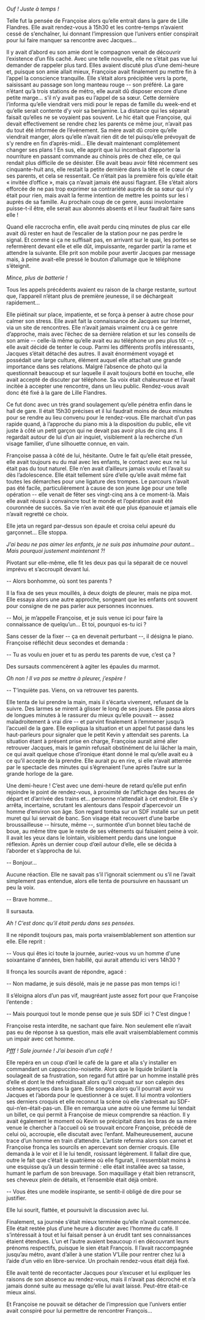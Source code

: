 *Ouf ! Juste à temps !*

Telle fut la pensée de Françoise alors qu’elle entrait dans la gare de Lille Flandres. Elle avait rendez-vous à 15h30 et les contre-temps n’avaient cessé de s’enchaîner, lui donnant l’impression que l’univers entier conspirait pour lui faire manquer sa rencontre avec Jacques...

Il y avait d’abord eu son amie dont le compagnon venait de découvrir l’existence d’un fils caché. Avec une telle nouvelle, elle ne s’était pas vue lui demander de rappeler plus tard. Elles avaient discuté plus d’une demi-heure et, puisque son amie allait mieux, Françoise avait finalement pu mettre fin à l’appel la conscience tranquille. Elle s’était alors précipitée vers la porte, saisissant au passage son long manteau rouge -- son préféré. La gare n’étant qu’à trois stations de métro, elle aurait dû disposer encore d’une petite marge... s’il n’y avait pas eu l’appel de sa sœur. Cette dernière l’informa qu’elle viendrait vers midi pour le repas de famille du week-end et qu’elle serait contente d’y voir sa benjamine. La distance qui les séparait faisait qu’elles ne se voyaient pas souvent. Le hic était que Françoise, qui devait effectivement se rendre chez les parents ce même jour, n’avait pas du tout été informée de l’événement. Sa mère avait dû croire qu’elle viendrait manger, alors qu’elle n’avait rien dit de tel puisqu’elle prévoyait de s’y rendre en fin d’après-midi... Elle devait maintenant complètement changer ses plans ! En sus, elle apprit que lui incombait d’apporter la nourriture en passant commande au chinois près de chez elle, ce qui rendait plus difficile de se désister. Elle avait beau avoir fêté récemment ses cinquante-huit ans, elle restait la petite dernière dans la tête et le cœur de ses parents, et cela se ressentait. Ce n’était pas la première fois qu’elle était « invitée d’office », mais ça n’avait jamais été aussi flagrant. Elle s’était alors efforcée de ne pas trop exprimer sa contrariété auprès de sa sœur qui n’y était pour rien, mais avait la ferme intention de mettre les points sur les i auprès de sa famille. Au prochain coup de ce genre, aussi involontaire puisse-t-il être, elle serait aux abonnés absents et il leur faudrait faire sans elle !

Quand elle raccrocha enfin, elle avait perdu cinq minutes de plus car elle avait dû rester en haut de l’escalier de la station pour ne pas perdre le signal. Et comme si ça ne suffisait pas, en arrivant sur le quai, les portes se refermèrent devant elle et elle dût, impuissante, regarder partir la rame et attendre la suivante. Elle prit son mobile pour avertir Jacques par message mais, à peine avait-elle pressé le bouton d’allumage que le téléphone s’éteignit.

*Mince, plus de batterie !*

Tous les appels précédents avaient eu raison de la charge restante, surtout que, l’appareil n’étant plus de première jeunesse, il se déchargeait rapidement...

Elle piétinait sur place, impatiente, et se força à penser à autre chose pour calmer son stress. Elle avait fait la connaissance de Jacques sur Internet, via un site de rencontres. Elle n’avait jamais vraiment cru à ce genre d’approche, mais avec l’échec de sa dernière relation et sur les conseils de son amie -- celle-là même qu’elle avait eu au téléphone un peu plus tôt --, elle avait décidé de tenter le coup. Parmi les différents profils intéressants, Jacques s’était détaché des autres. Il avait énormément voyagé et possédait une large culture, élément auquel elle attachait une grande importance dans ses relations. Malgré l’absence de photo qui la questionnait beaucoup et sur laquelle il avait toujours botté en touche, elle avait accepté de discuter par téléphone. Sa voix était chaleureuse et l’avait incitée à accepter une rencontre, dans un lieu public. Rendez-vous avait donc été fixé à la gare de Lille Flandres.

Ce fut donc avec un très grand soulagement qu’elle pénétra enfin dans le hall de gare. Il était 15h30 précises et il lui faudrait moins de deux minutes pour se rendre au lieu convenu pour le rendez-vous. Elle marchait d’un pas rapide quand, à l’approche du piano mis à la disposition du public, elle vit juste à côté un petit garçon qui ne devait pas avoir plus de cinq ans. Il regardait autour de lui d’un air inquiet, visiblement à la recherche d’un visage familier, d’une silhouette connue, en vain.

Françoise passa à côté de lui, hésitante. Outre le fait qu’elle était pressée, elle avait toujours eu du mal avec les enfants, le contact avec eux ne lui était pas du tout naturel. Elle n’en avait d’ailleurs jamais voulu et l’avait su dès l’adolescence. Elle était tellement sûre d’elle qu’elle avait même fait toutes les démarches pour une ligature des trompes. Le parcours n’avait pas été facile, particulièrement à cause de son jeune âge pour une telle opération -- elle venait de fêter ses vingt-cinq ans à ce moment-là. Mais elle avait réussi à convaincre tout le monde et l’opération avait été couronnée de succès. Sa vie n’en avait été que plus épanouie et jamais elle n’avait regretté ce choix.

Elle jeta un regard par-dessus son épaule et croisa celui apeuré du garçonnet... Elle stoppa.

*J’ai beau ne pas aimer les enfants, je ne suis pas inhumaine pour autant... Mais pourquoi justement maintenant ?!*

Pivotant sur elle-même, elle fit les deux pas qui la séparait de ce nouvel imprévu et s’accroupit devant lui.

-- Alors bonhomme, où sont tes parents ?

Il la fixa de ses yeux mouillés, à deux doigts de pleurer, mais ne pipa mot. Elle essaya alors une autre approche, songeant que les enfants ont souvent pour consigne de ne pas parler aux personnes inconnues.

-- Moi, je m’appelle Françoise, et je suis venue ici pour faire la connaissance de quelqu’un... Et toi, pourquoi es-tu ici ?

Sans cesser de la fixer -- ça en devenait perturbant --, il désigna le piano. Françoise réfléchit deux secondes et demanda :

-- Tu as voulu en jouer et tu as perdu tes parents de vue, c’est ça ?

Des sursauts commencèrent à agiter les épaules du marmot.

*Oh non ! Il va pas se mettre à pleurer, j’espère !*

-- T’inquiète pas. Viens, on va retrouver tes parents.

Elle tenta de lui prendre la main, mais il s’écarta vivement, refusant de la suivre. Des larmes se mirent à glisser le long de ses joues. Elle passa alors de longues minutes à le rassurer du mieux qu’elle pouvait -- assez maladroitement à vrai dire -- et parvint finalement à l’emmener jusqu’à l’accueil de la gare. Elle expliqua la situation et un appel fut passé dans les haut-parleurs pour signaler que le petit Kevin y attendait ses parents. La situation étant à présent prise en charge, Françoise aurait aimé aller retrouver Jacques, mais le gamin refusait obstinément de lui lâcher la main, ce qui avait quelque chose d’ironique étant donné le mal qu’elle avait eu à ce qu’il accepte de la prendre. Elle aurait pu en rire, si elle n’avait atterrée par le spectacle des minutes qui s’égrenaient l’une après l’autre sur la grande horloge de la gare.

Une demi-heure ! C’est avec une demi-heure de retard qu’elle put enfin rejoindre le point de rendez-vous, à proximité de l’affichage des heures de départ et d’arrivée des trains et... personne n’attendait à cet endroit. Elle s’y arrêta, incertaine, scrutant les alentours dans l’espoir d’apercevoir un homme d’environ son âge. Son regard tomba sur un SDF installé sur un petit muret qui lui servait de banc. Son visage était recouvert d’une barbe broussailleuse -- hirsute, même --, surmontée d’un bonnet bleu taché de boue, au même titre que le reste de ses vêtements qui faisaient peine à voir. Il avait les yeux dans le lointain, visiblement perdu dans une longue réflexion. Après un dernier coup d’œil autour d’elle, elle se décida à l’aborder et s’approcha de lui.

-- Bonjour...

Aucune réaction. Elle ne savait pas s’il l’ignorait sciemment ou s’il ne l’avait simplement pas entendue, alors elle tenta de poursuivre en haussant un peu la voix.

-- Brave homme...

Il sursauta.

*Ah ! C’est donc qu’il était perdu dans ses pensées.*

Il ne répondit toujours pas, mais porta vraisemblablement son attention sur elle. Elle reprit :

-- Vous qui êtes ici toute la journée, auriez-vous vu un homme d'une soixantaine d'années, bien habillé, qui aurait attendu ici vers 14h30 ?

Il fronça les sourcils avant de répondre, agacé :

-- Non madame, je suis désolé, mais je ne passe pas mon temps ici !

Il s’éloigna alors d’un pas vif, maugréant juste assez fort pour que Françoise l’entende :

-- Mais pourquoi tout le monde pense que je suis SDF ici ? C’est dingue !

Françoise resta interdite, ne sachant que faire. Non seulement elle n’avait pas eu de réponse à sa question, mais elle avait vraisemblablement commis un impair avec cet homme.

*Pfff ! Sale journée ! J’ai besoin d’un café !*

Elle repéra en un coup d’œil le café de la gare et alla s’y installer en commandant un cappuccino-noisette. Alors que le liquide brûlant la soulageait de sa frustration, son regard fut attiré par un homme installé près d’elle et dont le thé refroidissait alors qu’il croquait sur son calepin des scènes aperçues dans la gare. Elle songea alors qu’il pourrait avoir vu Jacques et l’aborda pour le questionner à ce sujet. Il lui montra volontiers ses derniers croquis et elle reconnut la scène où elle s’adressait au SDF-qui-n’en-était-pas-un. Elle en remarqua une autre où une femme lui tendait un billet, ce qui permit à Françoise de mieux comprendre sa réaction. Il y avait également le moment où Kevin se précipitait dans les bras de sa mère venue le chercher à l’accueil où se trouvait encore Françoise, précédé de celui où, accroupie, elle discutait avec l’enfant. Malheureusement, aucune trace d’un homme en train d’attendre. L’artiste referma alors son carnet et Françoise fronça les sourcils en apercevant son dernier croquis. Elle demanda à le voir et il le lui tendit, rosissant légèrement. Il fallait dire que, outre le fait que c’était le quatrième où elle figurait, il ressemblait moins à une esquisse qu’à un dessin terminé : elle était installée avec sa tasse, humant le parfum de son breuvage. Son maquillage y était bien retranscrit, ses cheveux plein de détails, et l’ensemble était déjà ombré.

-- Vous êtes une modèle inspirante, se sentit-il obligé de dire pour se justifier.

Elle lui sourit, flattée, et poursuivit la discussion avec lui.

Finalement, sa journée s’était mieux terminée qu’elle n’avait commencée. Elle était restée plus d’une heure à discuter avec l’homme du café. Il s’intéressait à tout et lui faisait penser à un érudit tant ses connaissances étaient étendues. L’un et l’autre avaient beaucoup ri en découvrant leurs prénoms respectifs, puisque le sien était François. Il l’avait raccompagnée jusqu’au métro, avant d’aller à une station V’Lille pour rentrer chez lui à l’aide d’un vélo en libre-service. Un prochain rendez-vous était déjà fixé.

Elle avait tenté de recontacter Jacques pour s’excuser et lui expliquer les raisons de son absence au rendez-vous, mais il n’avait pas décroché et n’a jamais donné suite au message qu’elle lui avait laissé. Peut-être était-ce mieux ainsi.

Et Françoise ne pouvait se détacher de l’impression que l’univers entier avait conspiré pour lui permettre de rencontrer François...

